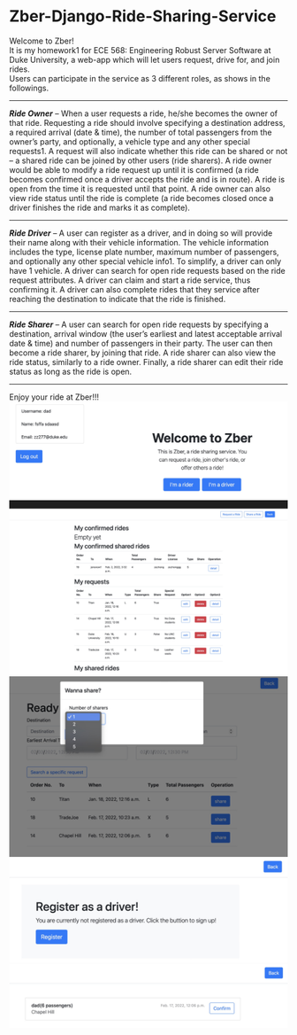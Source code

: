 # Zber-Django-Ride-Sharing-Service
Welcome to Zber!  
It is my homework1 for ECE 568: Engineering Robust Server Software at Duke University, a web-app which will let users request, drive for, and join rides.   
Users can participate in the service as 3 different roles, as shows in the followings. 
***
***Ride Owner*** – When a user requests a ride, he/she becomes the owner of that ride. Requesting a ride should involve specifying a destination address, a required arrival (date & time), the number of total passengers from the owner’s party, and optionally, a vehicle type and any other special requests1. A request will also indicate whether this ride can be shared or not – a shared ride can be joined by other users (ride sharers). A ride owner would be able to modify a ride request up until it is confirmed (a ride becomes confirmed once a driver accepts the ride and is in route). A ride is open from the time it is requested until that point. A ride owner can also view ride status until the ride is complete (a ride becomes closed once a driver finishes the ride and marks it as complete).  
***
***Ride Driver*** – A user can register as a driver, and in doing so will provide their name along with their vehicle information. The vehicle information includes the type, license plate number, maximum number of passengers, and optionally any other special vehicle info1. To simplify, a driver can only have 1 vehicle. A driver can search for open ride requests based on the ride request attributes. A driver can claim and start a ride service, thus confirming it. A driver can also complete rides that they service after reaching the destination to indicate that the ride is finished.  
***
***Ride Sharer*** – A user can search for open ride requests by specifying a destination, arrival window (the user’s earliest and latest acceptable arrival date & time) and number of passengers in their party. The user can then become a ride sharer, by joining that ride. A ride sharer can also view the ride status, similarly to a ride owner. Finally, a ride sharer can edit their ride status as long as the ride is open.  
***
Enjoy your ride at Zber!!!
![Aaron Swartz](https://raw.githubusercontent.com/vn-nv/Zber-Django-Ride-Sharing-Service/master/app_pic/main.jpg)
![Aaron Swartz](https://raw.githubusercontent.com/vn-nv/Zber-Django-Ride-Sharing-Service/master/app_pic/rider_index.jpg)
![Aaron Swartz](https://raw.githubusercontent.com/vn-nv/Zber-Django-Ride-Sharing-Service/master/app_pic/share_ride.jpg)
![Aaron Swartz](https://raw.githubusercontent.com/vn-nv/Zber-Django-Ride-Sharing-Service/master/app_pic/driver_registration.jpg)
![Aaron Swartz](https://raw.githubusercontent.com/vn-nv/Zber-Django-Ride-Sharing-Service/master/app_pic/confirm_ride.jpg)

